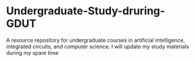 # Undergraduate-Study-druring-GDUT
A resource repository for undergraduate courses in artificial intelligence, integrated circuits, and computer science. I will update my study materials during my spare time
